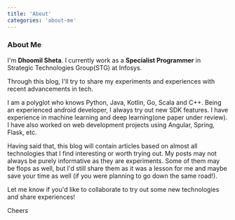 ```yaml
---
title: 'About'
categories: 'about-me'
---
```


### About Me

I'm **Dhoomil Sheta**. I currently work as a **Specialist Programmer** in Strategic Technologies Group(STG) at Infosys. 

Through this blog, I'll try to share my experiments and experiences with recent advancements in tech. 

I am a polyglot who knows Python, Java, Kotlin, Go, Scala and C++. Being an experienced android developer, I always try out new SDK features. I have experience in machine learning and deep learning(one paper under review). I have also worked on web development projects using Angular, Spring, Flask, etc. 

Having said that, this blog will contain articles based on almost all technologies that I find interesting or worth trying out. My posts may not always be purely informative as they are experiments. Some of them may be flops as well, but I'd still share them as it was a lesson for me and maybe save your time as well (if you were planning to go down the same road!). 

Let me know if you'd like to collaborate to try out some new technologies and share experiences!

Cheers
